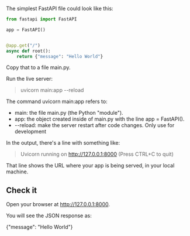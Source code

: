 The simplest FastAPI file could look like this:

```py
from fastapi import FastAPI

app = FastAPI()


@app.get("/")
async def root():
    return {"message": "Hello World"}
```
Copy that to a file main.py.

Run the live server:

> uvicorn main:app --reload

The command uvicorn main:app refers to:

* main: the file main.py (the Python "module").
* app: the object created inside of main.py with the line app = FastAPI().
* --reload: make the server restart after code changes. Only use for development


In the output, there's a line with something like:

> Uvicorn running on http://127.0.0.1:8000 (Press CTRL+C to quit)

That line shows the URL where your app is being served, in your local machine.

## Check it

Open your browser at http://127.0.0.1:8000.

You will see the JSON response as:


{"message": "Hello World"}
